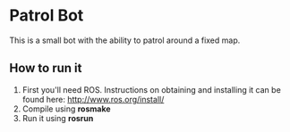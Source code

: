 Patrol Bot
=======================

This is a small bot with the ability to patrol around a fixed map.

## How to run it

1. First you'll need ROS. Instructions on obtaining and installing it can be found here:
	http://www.ros.org/install/
2. Compile using __rosmake__
3. Run it using __rosrun__